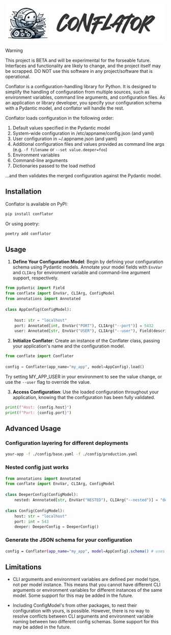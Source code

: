 ![conflator logo](docs/conflator.png)

> [!WARNING]
> This project is BETA and will be experimental for the forseable future. Interfaces and functionality are likely to change, and the project itself may be scrapped. DO NOT use this software in any project/software that is operational.

Conflator is a configuration-handling library for Python. It is designed to simplify the handling of configuration from multiple sources, such as environment variables, command line arguments, and configuration files. As an application or library developer, you specify your configuration schema with a Pydantic model, and conflator will handle the rest.

Conflator loads configuration in the following order:

1. Default values specified in the Pydantic model
2. System-wide configuration in /etc/appname/config.json (and yaml)
3. User configuration in ~/.appname.json (and yaml)
4. Additional configuration files and values provided as command line args (e.g. `-f filename` or `--set value.deeper=foo`)
4. Environment variables
5. Command-line arguments
6. Dictionaries passed to the load method

...and then validates the merged configuration against the Pydantic model.

<!-- > Conflate (/kənˈfleɪt/): combine (two or more sets of information, texts, ideas, etc.) into one. -->

## Installation

Conflator is available on PyPI:

```bash
pip install conflator
```

Or using poetry:

```bash
poetry add conflator
```

## Usage

1. **Define Your Configuration Model**: Begin by defining your configuration schema using Pydantic models. Annotate your model fields with `EnvVar` and `CLIArg` for environment variable and command-line argument support, respectively.

```python
from pydantic import Field
from conflate import EnvVar, CLIArg, ConfigModel
from annotations import Annotated

class AppConfig(ConfigModel):

    host: str = "localhost"
    port: Annotated[int, EnvVar("PORT"), CLIArg("--port")] = 5432
    user: Annotated[str, EnvVar("USER"), CLIArg("--user"), Field(description="Your username")] = "foo"
```

2. **Initialize Conflater**: Create an instance of the Conflater class, passing your application's name and the configuration model.

```python
from conflate import Conflater

config = Conflater(app_name="my_app", model=AppConfig).load()
```
Try setting MY_APP_USER in your environment to see the value change, or use the `--user` flag to override the value.

3. **Access Configuration**: Use the loaded configuration throughout your application, knowing that the configuration has been fully validated.
```python
print(f"Host: {config.host}")
print(f"Port: {config.port}")
```

## Advanced Usage

### Configuration layering for different deployments

```bash
your-app -f ./config/base.yaml -f ./config/production.yaml
```

### Nested config just works
```python
from annotations import Annotated
from conflate import EnvVar, CLIArg, ConfigModel

class DeeperConfig(ConfigModel):
    nested: Annnotated[str, EnvVar("NESTED"), CLIArg("--nested")] = "default"

class Config(ConfigModel):
    host: str = "localhost"
    port: int = 543
    deeper: DeeperConfig = DeeperConfig()
```

### Generate the JSON schema for your configuration
```bash
config = Conflater(app_name="my_app", model=AppConfig).schema() # uses pydantic's schema method behind the scenes
```

## Limitations

* CLI arguments and environment variables are defined per model type, not per model instance. This means that you cannot have different CLI arguments or environment variables for different instances of the same model. Some support for this may be added in the future.

* Including ConfigModel's from other packages, to nest their configuration with yours, is possible. However, there is no way to resolve conflicts between CLI arguments and environment variable naming between two different config schemas. Some support for this may be added in the future.
